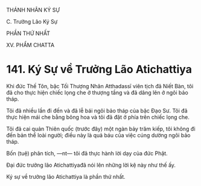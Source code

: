 THÁNH NHÂN KÝ SỰ

C. Trưởng Lão Ký Sự

PHẦN THỨ NHẤT

XV. PHẨM CHATTA

# 141. Ký Sự về Trưởng Lão Atichattiya

Khi đức Thế Tôn, bậc Tối Thượng Nhân Atthadassī viên tịch đã Niết Bàn, tôi đã cho thực hiện chiếc lọng che ở thượng tầng và đã dâng lên ở ngôi bảo tháp.

Tôi đã nhiều lần đi đến và đã lễ bái ngôi bảo tháp của bậc Đạo Sư. Tôi đã thực hiện mái che bằng bông hoa và tôi đã đặt ở phía trên chiếc lọng che.

Tôi đã cai quản Thiên quốc (trước đây) một ngàn bảy trăm kiếp, tôi không đi đến bản thể loài người; điều này là quả báu của việc cúng dường ngôi bảo tháp.

Bốn (tuệ) phân tích, ―nt― tôi đã thực hành lời dạy của đức Phật.

Đại đức trưởng lão Atichattiyađã nói lên những lời kệ này như thế ấy.

Ký sự về trưởng lão Atichattiya là phần thứ nhất.

